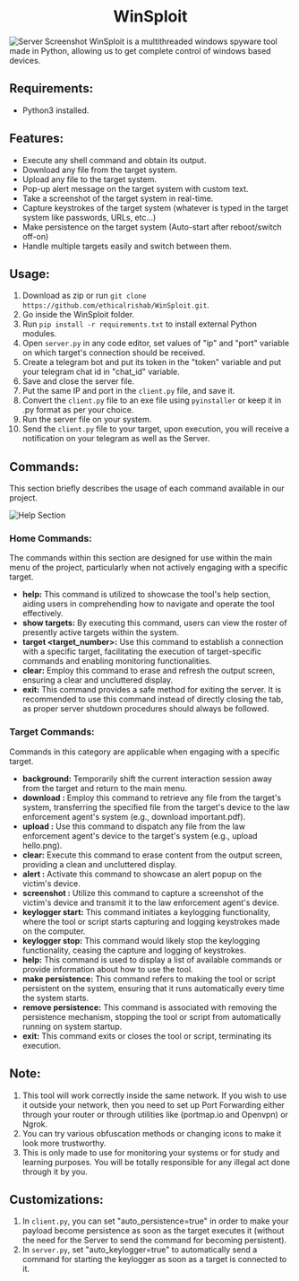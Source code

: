 <center> <h1> WinSploit </h1> </center>
<img src="Home.png" alt="Server Screenshot">
WinSploit is a multithreaded windows spyware tool made in Python, allowing us to get complete control of windows based devices.

## Requirements:
- Python3 installed.

## Features:
- Execute any shell command and obtain its output.
- Download any file from the target system.
- Upload any file to the target system.
- Pop-up alert message on the target system with custom text.
- Take a screenshot of the target system in real-time.
- Capture keystrokes of the target system (whatever is typed in the target system like passwords, URLs, etc...)
- Make persistence on the target system (Auto-start after reboot/switch off-on)
- Handle multiple targets easily and switch between them.

## Usage:
1. Download as zip or run `git clone https://github.com/ethicalrishab/WinSploit.git`.
2. Go inside the WinSploit folder.
3. Run `pip install -r requirements.txt` to install external Python modules.
4. Open `server.py` in any code editor, set values of "ip" and "port" variable on which target's connection should be received.
5. Create a telegram bot and put its token in the "token" variable and put your telegram chat id in "chat_id" variable.
6. Save and close the server file.
7. Put the same IP and port in the `client.py` file, and save it.
8. Convert the `client.py` file to an exe file using `pyinstaller` or keep it in .py format as per your choice.
9. Run the server file on your system.
10. Send the `client.py` file to your target, upon execution, you will receive a notification on your telegram as well as the Server.

## Commands:
This section briefly describes the usage of each command available in our project.

<img src="help.png" alt="Help Section">

### Home Commands:
The commands within this section are designed for use within the main menu of the project, particularly when not actively engaging with a specific target.
- **help:** This command is utilized to showcase the tool's help section, aiding users in comprehending how to navigate and operate the tool effectively.
- **show targets:** By executing this command, users can view the roster of presently active targets within the system.
- **target <target_number>:** Use this command to establish a connection with a specific target, facilitating the execution of target-specific commands and enabling monitoring functionalities.
- **clear:** Employ this command to erase and refresh the output screen, ensuring a clear and uncluttered display.
- **exit:** This command provides a safe method for exiting the server. It is recommended to use this command instead of directly closing the tab, as proper server shutdown procedures should always be followed.

### Target Commands:
Commands in this category are applicable when engaging with a specific target.
- **background:** Temporarily shift the current interaction session away from the target and return to the main menu.
- **download <filename>:** Employ this command to retrieve any file from the target's system, transferring the specified file from the target's device to the law enforcement agent's system (e.g., download important.pdf).
- **upload <filename>:** Use this command to dispatch any file from the law enforcement agent's device to the target's system (e.g., upload hello.png).
- **clear:** Execute this command to erase content from the output screen, providing a clean and uncluttered display.
- **alert <text>:** Activate this command to showcase an alert popup on the victim's device.
- **screenshot <filename>:** Utilize this command to capture a screenshot of the victim's device and transmit it to the law enforcement agent's device.
- **keylogger start:** This command initiates a keylogging functionality, where the tool or script starts capturing and logging keystrokes made on the computer.
- **keylogger stop:** This command would likely stop the keylogging functionality, ceasing the capture and logging of keystrokes.
- **help:** This command is used to display a list of available commands or provide information about how to use the tool.
- **make persistence:** This command refers to making the tool or script persistent on the system, ensuring that it runs automatically every time the system starts.
- **remove persistence:** This command is associated with removing the persistence mechanism, stopping the tool or script from automatically running on system startup.
- **exit:** This command exits or closes the tool or script, terminating its execution.

## Note:
1. This tool will work correctly inside the same network. If you wish to use it outside your network, then you need to set up Port Forwarding either through your router or through utilities like (portmap.io and Openvpn) or Ngrok.
2. You can try various obfuscation methods or changing icons to make it look more trustworthy.
3. This is only made to use for monitoring your systems or for study and learning purposes. You will be totally responsible for any illegal act done through it by you.

## Customizations:
1. In `client.py`, you can set "auto_persistence=true" in order to make your payload become persistence as soon as the target executes it (without the need for the Server to send the command for becoming persistent).
2. In `server.py`, set "auto_keylogger=true" to automatically send a command for starting the keylogger as soon as a target is connected to it.
